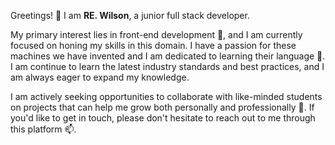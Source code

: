 Greetings! 👋 I am <strong>RE. Wilson</strong>, a junior full stack developer.

My primary interest lies in front-end development 👀, and I am currently focused on honing my skills in this domain. I have a passion for these machines we have invented and I am dedicated to learning their language 🌱. I am continue to learn the latest industry standards and best practices, and I am always eager to expand my knowledge.

I am actively seeking opportunities to collaborate with like-minded students on projects that can help me grow both personally and professionally 💞️. If you'd like to get in touch, please don't hesitate to reach out to me through this platform 📫.
<!---
RW2023/RW2023 is a ✨ special ✨ repository because its `README.md` (this file) appears on your GitHub profile.
You can click the Preview link to take a look at your changes.
--->
